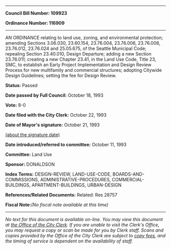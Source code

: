 

********

**Council Bill Number: 109923**
   
**Ordinance Number: 116909**
********

 AN ORDINANCE relating to land use, zoning, and environmental protection; amending Sections 3.06.030, 23.60.154, 23.76.004, 23.76.006, 23.76.008, 23.76.012, 23.76.024 and 25.05.675, of the Seattle Municipal Code; repealing Section 23.40.010, Design Departure; adding a new Section 23.76.011; creating a new Chapter 23.41, in the Land Use Code, Title 23, SMC, to establish an Early Project Implementation and Design Review Process for new multifamily and commercial structures; adopting Citywide Design Guidelines; setting the fee for Design Review.

**Status:** Passed
   
**Date passed by Full Council:** October 18, 1993
   
**Vote:** 8-0
   
**Date filed with the City Clerk:** October 22, 1993
   
**Date of Mayor's signature:** October 21, 1993
   
[(about the signature date)](/~public/approvaldate.htm)
   
   
   
**Date introduced/referred to committee:** October 11, 1993
   
**Committee:** Land Use
   
**Sponsor:** DONALDSON
   
   
**Index Terms:** DESIGN-REVIEW, LAND-USE-CODE, BOARDS-AND-COMMISSIONS, ADMINISTRATIVE-PROCEDURES, COMMERCIAL-BUILDINGS, APARTMENT-BUILDINGS, URBAN-DESIGN

**References/Related Documents:** Related: Res 28757

**Fiscal Note:**_(No fiscal note available at this time)_
********

_No text for this document is available on-line. You may view this document at [the Office of the City Clerk](http://www.seattle.gov/leg/clerk/contactUs.htm). If you are unable to visit the Clerk's Office, you may request a copy or scan be made for you by Clerk staff. Scans and copies provided by the Office of the City Clerk are subject to [copy fees](http://clerk.seattle.gov/~public/clerkfees.htm), and the timing of service is dependent on the availability of staff._

